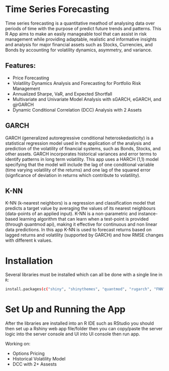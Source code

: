# Time Series Forecasting
Time series forecasting is a quantitative meathod of analysing data over periods of time with the purpose of predict future trends and patterns.  This R App aims to make an easily manageable tool that can assist in risk management while providing adaptable, realistic and informative insights and analysis for major financial assets such as Stocks, Currencies, and Bonds by accounting for volatility dynamics, asymmetry, and variance. 



## Features:
- Price Forecasting
- Volatility Dynamics Analysis and Forecasting for Portfolio Risk Management
- Annualized Sharpe, VaR, and Expected Shortfall
- Multivariate and Univariate Model Analysis with sGARCH, eGARCH, and gjrGARCH
- Dynamic Conditional Correlation (DCC) Analysis with 2 Assets




## GARCH
GARCH (generalized autoregressive conditional heteroskedasticity) is a statistical regression model used in the application of the analysis and prediction of the volatility of financial systems, such as Bonds, Stocks, and other assets. GARCH incorporates historical variances and error terms to identify patterns in long term volatility. This app uses a HARCH (1,1) model specifying that the model will include the lag of one conditional variable (time varying volatility of the returns) and one lag of the squared error (signficance of deviation in returns which contribute to volatility).


## K-NN 
K-NN (k-nearest neighbors) is a regression and classification model that predicts a target value by averaging the values of its nearest neighbours (data-points of an applied input). K-NN is a non-parametric and instance-based learning algorithm that can learn when a test-point is provided (through quantmod api), making it effective for continuous and non linear data predictions. In this app K-NN is used to forecast returns based on lagged returns and volatility (supported by GARCH) and how RMSE changes with different k values.


# Installation
Several libraries must be installed which can all be done with a single line in `R`:

```bash
install.packages(c("shiny", "shinythemes", "quantmod", "rugarch", "FNN", "plotly", "caret", "zoo", "rmgarch", "PerformanceAnalytics"))
```

# Set Up and Running the App

After the libraries are installed into an R IDE such as RStudio you should then set up a Rshiny web app file/folder then you can copy/paste the server logic into the server console and UI into UI console then run app.




Working on: 
- Options Pricing
- Historical Volatility Model
- DCC with 2+ Assests
